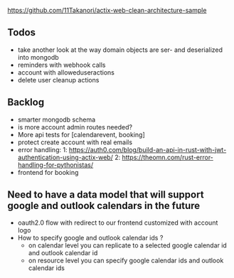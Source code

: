 https://github.com/11Takanori/actix-web-clean-architecture-sample

## Todos

- take another look at the way domain objects are ser- and deserialized into mongodb
- reminders with webhook calls
- account with alloweduseractions
- delete user cleanup actions

## Backlog

- smarter mongodb schema
- is more account admin routes needed?
- More api tests for [calendarevent, booking]
- protect create account with real emails
- error handling: 
    1: https://auth0.com/blog/build-an-api-in-rust-with-jwt-authentication-using-actix-web/
    2: https://theomn.com/rust-error-handling-for-pythonistas/
- frontend for booking

## Need to have a data model that will support google and outlook calendars in the future

- oauth2.0 flow with redirect to our frontend customized with account logo
- How to specify google and outlook calendar ids ?
  - on calendar level you can replicate to a selected google calendar id and outlook calendar id
  - on resource level you can specify google calendar ids and outlook calendar ids

